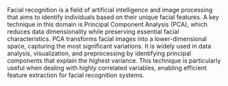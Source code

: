 Facial recognition is a field of artificial intelligence and image processing that aims to identify individuals based on their unique facial features. A key technique in this domain is Principal Component Analysis (PCA), which reduces data dimensionality while preserving essential facial characteristics. PCA transforms facial images into a lower-dimensional space, capturing the most significant variations. It is widely used in data analysis, visualization, and preprocessing by identifying principal components that explain the highest variance. This technique is particularly useful when dealing with highly correlated variables, enabling efficient feature extraction for facial recognition systems.
